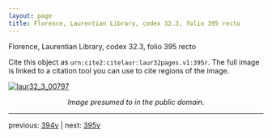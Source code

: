 ```yaml
---
layout: page
title: Florence, Laurentian Library, codex 32.3, folio 395 recto
---
```


Florence, Laurentian Library, codex 32.3, folio 395 recto

Cite this object as `urn:cite2:citelaur:laur32pages.v1:395r`.  The full image is linked to a citation tool you can use to cite regions of the image.

[![laur32_3_00797](http://www.homermultitext.org/iipsrv?IIIF=/project/homer/pyramidal/deepzoom/citelaur/laur32imgs/v1/laur32_3_00797.tif/full/800,/0/default.jpg)](http://www.homermultitext.org/ict2/?urn=urn:cite2:citelaur:laur32imgs.v1:laur32_3_00797) 

<p style="text-align: center; font-style: italic;">Image presumed to in the public domain.</p>

---

previous: [394v](../394v/) | next: [395v](../395v/)